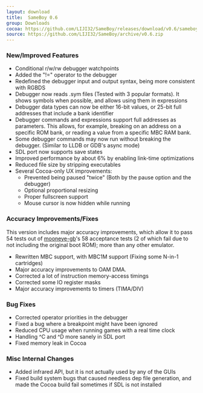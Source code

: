 ```yaml
---
layout: download
title:  SameBoy 0.6
group: Downloads
cocoa: https://github.com/LIJI32/SameBoy/releases/download/v0.6/sameboy_cocoa_v0.6.zip
source: https://github.com/LIJI32/SameBoy/archive/v0.6.zip
---
```

### New/Improved Features
 * Conditional r/w/rw debugger watchpoints
 * Added the "!=" operator to the debugger
 * Redefined the debugger input and output syntax, being more consistent with RGBDS
 * Debugger now reads .sym files (Tested with 3 popular formats). It shows symbols when possible, and allows using them in expressions
 * Debugger data types can now be either 16-bit values, or 25-bit full addresses that include a bank identifier
 * Debugger commands and expressions support full addresses as parameters. This allows, for example, breaking on an address on a specific ROM bank, or reading a value from a specific MBC RAM bank.
 * Some debugger commands may now run without breaking the debugger. (Similar to LLDB or GDB's async mode)
 * SDL port now supports save states
 * Improved performance by about 6% by enabling link-time optimizations
 * Reduced file size by stripping executables
 * Several Cocoa-only UX improvements:
   * Prevented being paused "twice" (Both by the pause option and the debugger)
   * Optional proportional resizing
   * Proper fullscreen support
   * Mouse cursor is now hidden while running

### Accuracy Improvements/Fixes
This version includes major accuracy improvements, which allow it to pass 54 tests out of [mooneye-gb](https://github.com/Gekkio/mooneye-gb)'s 58 acceptance tests (2 of which fail due to not including the original boot ROM); more than any other emulator.

 * Rewritten MBC support, with MBC1M support (Fixing some N-in-1 cartridges)
 * Major accuracy improvements to OAM DMA.
 * Corrected a lot of instruction memory-access timings
 * Corrected some IO register masks
 * Major accuracy improvements to timers (TIMA/DIV)

### Bug Fixes
 * Corrected operator priorities in the debugger
 * Fixed a bug where a breakpoint might have been ignored
 * Reduced CPU usage when running games with a real time clock
 * Handling ^C and ^D more sanely in SDL port
 * Fixed memory leak in Cocoa

### Misc Internal Changes
 * Added infrared API, but it is not actually used by any of the GUIs
 * Fixed build system bugs that caused needless dep file generation, and made the Cocoa build fail sometimes if SDL is not installed
